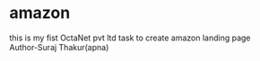 # amazon
this is my fist OctaNet pvt ltd task to create amazon landing page
<br>
Author-Suraj Thakur(apna)
